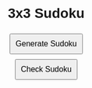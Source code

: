 <html lang="en">
<head>
    <meta charset="UTF-8">
    <meta name="viewport" content="width=device-width, initial-scale=1.0">
    <title>Sudoku</title>
    <style>
        body {
            font-family: Arial, sans-serif;
            display: flex;
            flex-direction: column;
            align-items: center;
            margin: 20px;
        }
        h1 {
            margin-bottom: 20px;
        }
        table {
            border-collapse: collapse;
            margin: 20px 0;
        }
        td {
            border: 2px solid #000;
            width: 40px;
            height: 40px;
            text-align: center;
        }
        input {
            width: 38px;
            height: 38px;
            text-align: center;
            border: none;
            font-size: 18px;
        }
        input:focus {
            outline: none;
        }
        button {
            margin: 5px;
            padding: 10px;
            font-size: 16px;
        }
        .cell-correct {
            background-color: #d4edda;
        }
        .cell-incorrect {
            background-color: #f8d7da;
        }
    </style>
</head>
<body>

<h1>3x3 Sudoku</h1>
<button onclick="generateAndDisplaySudoku()">Generate Sudoku</button>
<button onclick="checkSudoku()">Check Sudoku</button>
<div id="sudoku-container"></div>
<div id="validation-result"></div>

<script>
    let solutionBoard = [];

    function generateSudoku() {
        const base = 3;
        const side = base * base;

        function pattern(r, c) {
            return (base * (r % base) + Math.floor(r / base) + c) % side;
        }

        function shuffle(array) {
            for (let i = array.length - 1; i > 0; i--) {
                const j = Math.floor(Math.random() * (i + 1));
                [array[i], array[j]] = [array[j], array[i]];
            }
            return array;
        }

        const rBase = [...Array(base).keys()];
        const rows = shuffle([...rBase, ...rBase, ...rBase]);
        const cols = shuffle([...rBase, ...rBase, ...rBase]);
        const nums = shuffle([...Array(side).keys()].map(n => n + 1));

        const board = Array.from({ length: side }, () => Array(side).fill(0));
        for (let r = 0; r < side; r++) {
            for (let c = 0; c < side; c++) {
                board[r][c] = nums[pattern(r, c)];
            }
        }

        // Save the solution board for validation
        solutionBoard = board.map(row => row.slice());

        // Make some cells empty for the user to fill in
        for (let i = 0; i < side; i++) {
            for (let j = 0; j < side; j++) {
                if (Math.random() > 0.5) {
                    board[i][j] = 0;
                }
            }
        }

        return board;
    }

    function printSudoku(board) {
        const container = document.getElementById('sudoku-container');
        container.innerHTML = '';

        const table = document.createElement('table');
        for (let r = 0; r < board.length; r++) {
            const row = document.createElement('tr');
            for (let c = 0; c < board[r].length; c++) {
                const cell = document.createElement('td');
                const input = document.createElement('input');
                input.type = 'number';
                input.min = 1;
                input.max = 9;
                input.dataset.row = r;
                input.dataset.col = c;
                if (board[r][c] !== 0) {
                    input.value = board[r][c];
                    input.disabled = true;
                    input.classList.add('cell-correct');
                }
                input.addEventListener('input', validateInput);
                cell.appendChild(input);
                row.appendChild(cell);
            }
            table.appendChild(row);
        }
        container.appendChild(table);
    }

    function isValidSudoku(board) {
        function isValidBlock(block) {
            const filtered = block.filter(num => num !== 0);
            return filtered.length === new Set(filtered).size;
        }

        for (let r = 0; r < board.length; r++) {
            if (!isValidBlock(board[r])) return false;
        }

        for (let c = 0; c < board.length; c++) {
            const col = board.map(row => row[c]);
            if (!isValidBlock(col)) return false;
        }

        const base = 3;
        for (let br = 0; br < base; br++) {
            for (let bc = 0; bc < base; bc++) {
                const block = [];
                for (let r = 0; r < base; r++) {
                    for (let c = 0; c < base; c++) {
                        block.push(board[br * base + r][bc * base + c]);
                    }
                }
                if (!isValidBlock(block)) return false;
            }
        }

        return true;
    }

    function getSudokuFromInput() {
        const table = document.querySelector('table');
        const board = [];
        for (let row of table.rows) {
            const rowData = [];
            for (let cell of row.cells) {
                const input = cell.querySelector('input');
                rowData.push(parseInt(input.value) || 0);
            }
            board.push(rowData);
        }
        return board;
    }

    function checkSudoku() {
        const board = getSudokuFromInput();
        const isValid = isValidSudoku(board);
        document.getElementById('validation-result').textContent = `Is the Sudoku valid? ${isValid}`;
    }

    function validateInput(event) {
        const input = event.target;
        const row = parseInt(input.dataset.row);
        const col = parseInt(input.dataset.col);
        const value = parseInt(input.value);

        // Clear previous validation classes
        input.classList.remove('cell-correct', 'cell-incorrect');

        if (value === solutionBoard[row][col]) {
            input.classList.add('cell-correct');
        } else if (value !== 0) {
            input.classList.add('cell-incorrect');
        }
    }

    function generateAndDisplaySudoku() {
        const sudokuBoard = generateSudoku();
        printSudoku(sudokuBoard);
        document.getElementById('validation-result').textContent = '';
    }
</script>

</body>
</html>
